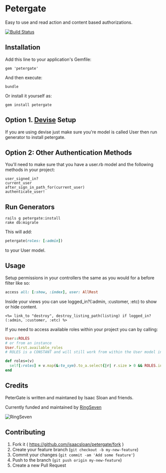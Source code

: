 # Petergate

Easy to use and read action and content based authorizations.

[![Build Status](https://travis-ci.org/isaacsloan/petergate.svg)](https://travis-ci.org/isaacsloan/petergate)

Installation
------

Add this line to your application's Gemfile:

    gem 'petergate'

And then execute:

    bundle

Or install it yourself as:

    gem install petergate


  Option 1. [Devise](https://github.com/plataformatec/devise) Setup 
------

If you are using devise just make sure you're model is called User then run generator to install petergate.



  Option 2: Other Authentication Methods
------

You'll need to make sure that you have a user.rb model and the following methods in your project:

    user_signed_in?
    current_user
    after_sign_in_path_for(current_user)
    authenticate_user!

  Run Generators
------

    rails g petergate:install
    rake db:migrate

This will add: 
```ruby
petergate(roles: [:admin])
```
to your User model. 

Usage
------

Setup permissions in your controllers the same as you would for a before filter like so:

```ruby
access all: [:show, :index], user: AllRest
```

Inside your views you can use logged_in?(:admin, :customer, :etc) to show or hide content.

```erb
<%= link_to "destroy", destroy_listing_path(listing) if logged_in?(:admin, :customer, :etc) %>
```

If you need to access available roles within your project you can by calling:

```ruby
User::ROLES
# or from an instance
User.first.available_roles
# ROLES is a CONSTANT and will still work from within the User model instance methods like in this default setter:

def roles=(v)
  self[:roles] = v.map(&:to_sym).to_a.select{|r| r.size > 0 && ROLES.include?(r)}
end
```


Credits
-------

PeterGate is written and maintaned by Isaac Sloan and friends.

Currently funded and maintained by [RingSeven](http://ringseven.com)

![RingSeven](https://avatars1.githubusercontent.com/u/8309133?v=3&s=200)


## Contributing

1. Fork it ( https://github.com/isaacsloan/petergate/fork )
2. Create your feature branch (`git checkout -b my-new-feature`)
3. Commit your changes (`git commit -am 'Add some feature'`)
4. Push to the branch (`git push origin my-new-feature`)
5. Create a new Pull Request

